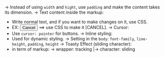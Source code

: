 -> Instead of using `width` and `hight`, use `padding` and make the content
   takes its dimension.
-> Text content inside the markup:
   - Write normal text, and if you want to make changes on it, use CSS.
   - EX: <button>Cancel</button> ==> use CSS to make it [CANCEL].
-> Cursor:
   - Use `cursor: pointer` for buttons.
-> Inline styling:
   - Used for dynamic styling.
-> Setting in the `body`: `font-family`, `line-height`, `padding`, `height`
-> Toasty Effect (sliding character):
   - in term of markup: 
     -> wrapper: tracking
        |-> character: sliding
